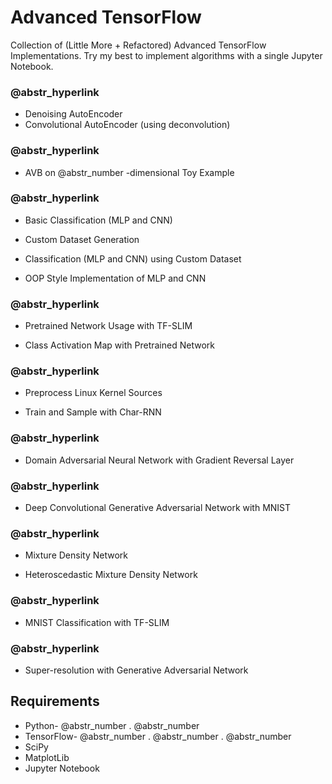 # Advanced TensorFlow

Collection of (Little More + Refactored) Advanced TensorFlow Implementations. Try my best to implement algorithms with a single Jupyter Notebook. 

###  @abstr_hyperlink 

  * Denoising AutoEncoder
  * Convolutional AutoEncoder (using deconvolution)

###  @abstr_hyperlink 

  * AVB on @abstr_number -dimensional Toy Example

###  @abstr_hyperlink 

  * Basic Classification (MLP and CNN)

  * Custom Dataset Generation
  * Classification (MLP and CNN) using Custom Dataset
  * OOP Style Implementation of MLP and CNN

###  @abstr_hyperlink 

  * Pretrained Network Usage with TF-SLIM

  * Class Activation Map with Pretrained Network

###  @abstr_hyperlink 

  * Preprocess Linux Kernel Sources

  * Train and Sample with Char-RNN

###  @abstr_hyperlink 

  * Domain Adversarial Neural Network with Gradient Reversal Layer

###  @abstr_hyperlink 

  * Deep Convolutional Generative Adversarial Network with MNIST 

###  @abstr_hyperlink 

  * Mixture Density Network

  * Heteroscedastic Mixture Density Network

###  @abstr_hyperlink 

  * MNIST Classification with TF-SLIM

###  @abstr_hyperlink 

  * Super-resolution with Generative Adversarial Network




## Requirements

  * Python- @abstr_number . @abstr_number 
  * TensorFlow- @abstr_number . @abstr_number . @abstr_number 
  * SciPy
  * MatplotLib
  * Jupyter Notebook


